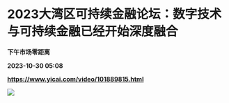 # 2023大湾区可持续金融论坛：数字技术与可持续金融已经开始深度融合
**下午市场零距离**

**2023-10-30 05:08**

**https://www.yicai.com/video/101889815.html**

![](http://imgcdn.yicai.com/vms-new/2023/10/aa361344-f271-47dc-b894-9bba95a0fa9f_KeSQ.jpg)